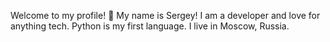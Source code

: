 Welcome to my profile! 👋
My name is Sergey!
I am a developer and love for anything tech.
Python is my first language.
I live in Moscow, Russia.
